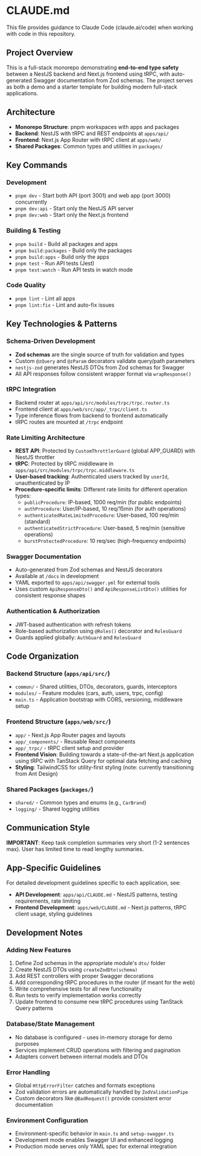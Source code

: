 # CLAUDE.md

This file provides guidance to Claude Code (claude.ai/code) when working with code in this repository.

## Project Overview

This is a full-stack monorepo demonstrating **end-to-end type safety** between a NestJS backend and Next.js frontend using tRPC, with auto-generated Swagger documentation from Zod schemas. The project serves as both a demo and a starter template for building modern full-stack applications.

## Architecture

- **Monorepo Structure**: pnpm workspaces with apps and packages
- **Backend**: NestJS with tRPC and REST endpoints at `apps/api/`
- **Frontend**: Next.js App Router with tRPC client at `apps/web/`
- **Shared Packages**: Common types and utilities in `packages/`

## Key Commands

### Development
- `pnpm dev` - Start both API (port 3001) and web app (port 3000) concurrently
- `pnpm dev:api` - Start only the NestJS API server
- `pnpm dev:web` - Start only the Next.js frontend

### Building & Testing
- `pnpm build` - Build all packages and apps
- `pnpm build:packages` - Build only the packages
- `pnpm build:apps` - Build only the apps
- `pnpm test` - Run API tests (Jest)
- `pnpm test:watch` - Run API tests in watch mode

### Code Quality
- `pnpm lint` - Lint all apps
- `pnpm lint:fix` - Lint and auto-fix issues

## Key Technologies & Patterns

### Schema-Driven Development
- **Zod schemas** are the single source of truth for validation and types
- Custom `@zQuery` and `@zParam` decorators validate query/path parameters
- `nestjs-zod` generates NestJS DTOs from Zod schemas for Swagger
- All API responses follow consistent wrapper format via `wrapResponse()`

### tRPC Integration
- Backend router at `apps/api/src/modules/trpc/trpc.router.ts`
- Frontend client at `apps/web/src/app/_trpc/client.ts`
- Type inference flows from backend to frontend automatically
- tRPC routes are mounted at `/trpc` endpoint

### Rate Limiting Architecture
- **REST API**: Protected by `CustomThrottlerGuard` (global APP_GUARD) with NestJS throttler
- **tRPC**: Protected by tRPC middleware in `apps/api/src/modules/trpc/trpc.middleware.ts`
- **User-based tracking**: Authenticated users tracked by `userId`, unauthenticated by IP
- **Procedure-specific limits**: Different rate limits for different operation types:
  - `publicProcedure`: IP-based, 1000 req/min (for public endpoints)
  - `authProcedure`: User/IP-based, 10 req/15min (for auth operations)
  - `authenticatedRateLimitedProcedure`: User-based, 100 req/min (standard)
  - `authenticatedStrictProcedure`: User-based, 5 req/min (sensitive operations)
  - `burstProtectedProcedure`: 10 req/sec (high-frequency endpoints)

### Swagger Documentation
- Auto-generated from Zod schemas and NestJS decorators
- Available at `/docs` in development
- YAML exported to `apps/api/swagger.yml` for external tools
- Uses custom `ApiResponseDto()` and `ApiResponseListDto()` utilities for consistent response shapes

### Authentication & Authorization
- JWT-based authentication with refresh tokens
- Role-based authorization using `@Roles()` decorator and `RolesGuard`
- Guards applied globally: `AuthGuard` and `RolesGuard`

## Code Organization

### Backend Structure (`apps/api/src/`)
- `common/` - Shared utilities, DTOs, decorators, guards, interceptors
- `modules/` - Feature modules (cars, auth, users, trpc, config)
- `main.ts` - Application bootstrap with CORS, versioning, middleware setup

### Frontend Structure (`apps/web/src/`)
- `app/` - Next.js App Router pages and layouts
- `app/_components/` - Reusable React components
- `app/_trpc/` - tRPC client setup and provider
- **Frontend Vision**: Building towards a state-of-the-art Next.js application using tRPC with TanStack Query for optimal data fetching and caching
- **Styling**: TailwindCSS for utility-first styling (note: currently transitioning from Ant Design)

### Shared Packages (`packages/`)
- `shared/` - Common types and enums (e.g., `CarBrand`)
- `logging/` - Shared logging utilities

## Communication Style

**IMPORTANT**: Keep task completion summaries very short (1-2 sentences max). User has limited time to read lengthy summaries.

## App-Specific Guidelines

For detailed development guidelines specific to each application, see:
- **API Development**: `apps/api/CLAUDE.md` - NestJS patterns, testing requirements, rate limiting
- **Frontend Development**: `apps/web/CLAUDE.md` - Next.js patterns, tRPC client usage, styling guidelines

## Development Notes

### Adding New Features
1. Define Zod schemas in the appropriate module's `dto/` folder
2. Create NestJS DTOs using `createZodDto(schema)`
3. Add REST controllers with proper Swagger decorations
4. Add corresponding tRPC procedures in the router (if meant for the web)
5. Write comprehensive tests for all new functionality
6. Run tests to verify implementation works correctly
7. Update frontend to consume new tRPC procedures using TanStack Query patterns

### Database/State Management
- No database is configured - uses in-memory storage for demo purposes
- Services implement CRUD operations with filtering and pagination
- Adapters convert between internal models and DTOs

### Error Handling
- Global `HttpErrorFilter` catches and formats exceptions
- Zod validation errors are automatically handled by `ZodValidationPipe`
- Custom decorators like `@BadRequest()` provide consistent error documentation

### Environment Configuration
- Environment-specific behavior in `main.ts` and `setup-swagger.ts`
- Development mode enables Swagger UI and enhanced logging
- Production mode serves only YAML spec for external integration
